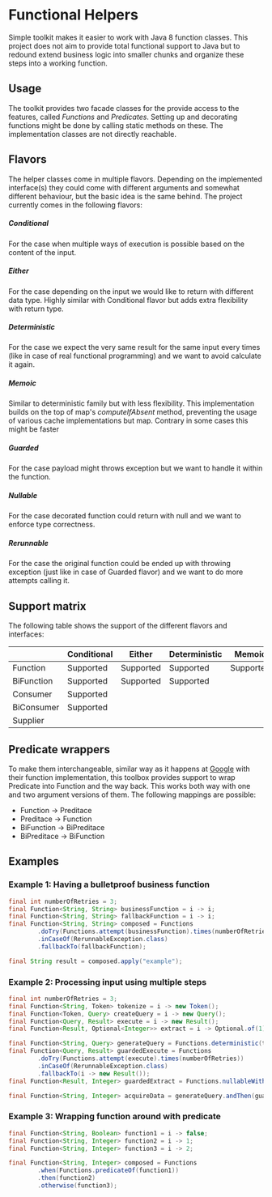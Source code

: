 # Functional Helpers

Simple toolkit makes it easier to work with Java 8 function classes. This project does not aim to provide total functional support to Java but to redound extend business logic into smaller chunks and organize these steps into a working function.

## Usage

The toolkit provides two facade classes for the provide access to the features, called _Functions_ and _Predicates_. Setting up and decorating functions might be done by calling static methods on these. The implementation classes are not directly reachable.     

## Flavors

The helper classes come in multiple flavors. Depending on the implemented interface(s) they could come with different arguments and somewhat different behaviour, but the basic idea is the same behind. The project currently comes in the following flavors:

##### Conditional

For the case when multiple ways of execution is possible based on the content of the input.

##### Either

For the case depending on the input we would like to return with different data type. Highly similar with Conditional flavor but adds extra flexibility with return type.

##### Deterministic

For the case we expect the very same result for the same input every times (like in case of real functional programming) and we want to avoid calculate it again.

##### Memoic

Similar to deterministic family but with less flexibility. This implementation builds on the top of map's _computeIfAbsent_ method, preventing the usage of various cache implementations but map. Contrary in some cases this might be faster

##### Guarded

For the case payload might throws exception but we want to handle it within the function.

##### Nullable

For the case decorated function could return with null and we want to enforce type correctness.

##### Rerunnable

For the case the original function could be ended up with throwing exception (just like in case of Guarded flavor) and we want to do more attempts calling it.

## Support matrix

The following table shows the support of the different flavors and interfaces:

|            	| Conditional 	| Either    	| Deterministic 	|Memoic         | Guarded   	| Nullable  	| Rerunnable 	|
|------------	|-------------	|-----------	|---------------	|-----------    |-----------	|-----------	|------------	|
| Function   	| Supported   	| Supported 	| Supported     	| Supported		| Supported 	| Supported 	| Supported  	|
| BiFunction 	| Supported   	| Supported   	| Supported       	| 				| Supported   	| Supported 	| Supported    	|
| Consumer   	| Supported   	|           	|               	|				| Supported 	|           	| Supported    	|
| BiConsumer 	| Supported   	|           	|               	|				| Supported   	|           	| Supported    	|
| Supplier   	|           	|           	|               	|				| Supported   	| Supported    	| Supported    	|

## Predicate wrappers

To make them interchangeable, similar way as it happens at [Google](https://github.com/google/guava/blob/master/guava/src/com/google/common/base/Functions.java) with their function implementation, this toolbox provides support to wrap Predicate into Function and the way back. This works both way with one and two argument versions of them. The following mappings are possible:

- Function -> Preditace
- Preditace -> Function
- BiFunction -> BiPreditace
- BiPreditace -> BiFunction

## Examples

### Example 1: Having a bulletproof business function

```java
final int numberOfRetries = 3;
final Function<String, String> businessFunction = i -> i;
final Function<String, String> fallbackFunction = i -> i;
final Function<String, String> composed = Functions
        .doTry(Functions.attempt(businessFunction).times(numberOfRetries))
        .inCaseOf(RerunnableException.class)
        .fallbackTo(fallbackFunction);

final String result = composed.apply("example");
```

### Example 2: Processing input using multiple steps

```java
final int numberOfRetries = 3;
final Function<String, Token> tokenize = i -> new Token();
final Function<Token, Query> createQuery = i -> new Query();
final Function<Query, Result> execute = i -> new Result();
final Function<Result, Optional<Integer>> extract = i -> Optional.of(1);

final Function<String, Query> generateQuery = Functions.deterministic(tokenize.andThen(createQuery));
final Function<Query, Result> guardedExecute = Functions
        .doTry(Functions.attempt(execute).times(numberOfRetries))
        .inCaseOf(RerunnableException.class)
        .fallbackTo(i -> new Result());
final Function<Result, Integer> guardedExtract = Functions.nullableWithFallbackValue(extract, 0);

final Function<String, Integer> acquireData = generateQuery.andThen(guardedExecute).andThen(guardedExtract);
```

### Example 3: Wrapping function around with predicate

```java
final Function<String, Boolean> function1 = i -> false;
final Function<String, Integer> function2 = i -> 1;
final Function<String, Integer> function3 = i -> 2;

final Function<String, Integer> composed = Functions
        .when(Functions.predicateOf(function1))
        .then(function2)
        .otherwise(function3);
```